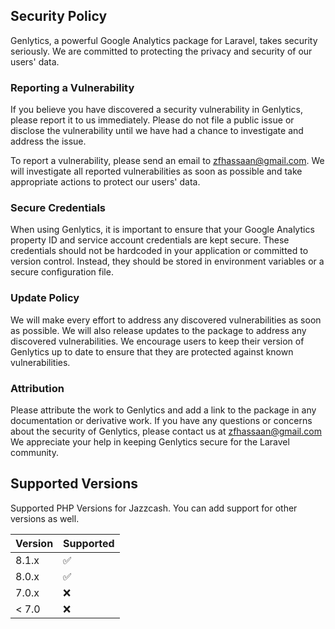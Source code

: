 ## Security Policy 

Genlytics, a powerful Google Analytics package for Laravel, takes security seriously. We are committed to protecting the privacy and security of our users' data.

### Reporting a Vulnerability
If you believe you have discovered a security vulnerability in Genlytics, please report it to us immediately. Please do not file a public issue or disclose the vulnerability until we have had a chance to investigate and address the issue.

To report a vulnerability, please send an email to zfhassaan@gmail.com. We will investigate all reported vulnerabilities as soon as possible and take appropriate actions to protect our users' data.

### Secure Credentials
When using Genlytics, it is important to ensure that your Google Analytics property ID and service account credentials are kept secure. These credentials should not be hardcoded in your application or committed to version control. Instead, they should be stored in environment variables or a secure configuration file.

### Update Policy
We will make every effort to address any discovered vulnerabilities as soon as possible. We will also release updates to the package to address any discovered vulnerabilities. We encourage users to keep their version of Genlytics up to date to ensure that they are protected against known vulnerabilities.

### Attribution
Please attribute the work to Genlytics and add a link to the package in any documentation or derivative work.
If you have any questions or concerns about the security of Genlytics, please contact us at <a href="mailto:zfhassaan@gmail.com">zfhassaan@gmail.com</a>
We appreciate your help in keeping Genlytics secure for the Laravel community.


## Supported Versions

Supported PHP Versions for Jazzcash. You can add support for other versions as well.

| Version | Supported          |
| ------- | ------------------ |
| 8.1.x   | :white_check_mark: |
| 8.0.x   | :white_check_mark: |
| 7.0.x   | :x:                |
| < 7.0   | :x:                |

